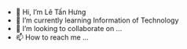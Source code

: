 - 👋 Hi, I’m Lê Tấn Hưng
- 🌱 I’m currently learning Information of Technology 
- 💞️ I’m looking to collaborate on ...
- 📫 How to reach me ...

<!---
letanhung711/letanhung711 is a ✨ special ✨ repository because its `README.md` (this file) appears on your GitHub profile.
You can click the Preview link to take a look at your changes.
--->
